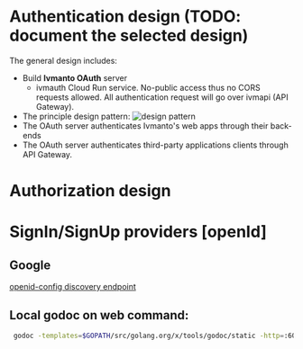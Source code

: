 # Authentication design (TODO: document the selected design)

The general design includes:
  * Build **Ivmanto OAuth** server 
    - ivmauth Cloud Run service. No-public access thus no CORS requests allowed. All authentication request will go over ivmapi (API Gateway).
  * The principle design pattern:
    ![design pattern](/design/auth_patterns/CSD_fig3.jpg)
  * The OAuth server authenticates Ivmanto's web apps through their back-ends
  * The OAuth server authenticates third-party applications clients through API Gateway.

# Authorization design

# SignIn/SignUp providers [openId]

## Google
[openid-config discovery endpoint](https://accounts.google.com/.well-known/openid-configuration)

## Local godoc on web command:
```bash
 godoc -templates=$GOPATH/src/golang.org/x/tools/godoc/static -http=:6060
```
